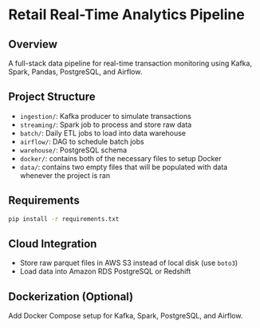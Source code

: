 # Retail Real-Time Analytics Pipeline

## Overview
A full-stack data pipeline for real-time transaction monitoring using Kafka, Spark, Pandas, PostgreSQL, and Airflow.

## Project Structure
- `ingestion/`: Kafka producer to simulate transactions
- `streaming/`: Spark job to process and store raw data
- `batch/`: Daily ETL jobs to load into data warehouse
- `airflow/`: DAG to schedule batch jobs
- `warehouse/`: PostgreSQL schema
- `docker/`: contains both of the necessary files to setup Docker
- `data/`: contains two empty files that will be populated with data whenever the project is ran

## Requirements
```bash
pip install -r requirements.txt
```

## Cloud Integration
- Store raw parquet files in AWS S3 instead of local disk (use `boto3`)
- Load data into Amazon RDS PostgreSQL or Redshift

## Dockerization (Optional)
Add Docker Compose setup for Kafka, Spark, PostgreSQL, and Airflow.
